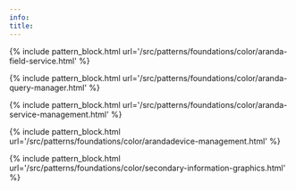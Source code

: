 ```yaml
---
info: 
title:
---
```


{% include pattern_block.html url='/src/patterns/foundations/color/aranda-field-service.html' %}

{% include pattern_block.html url='/src/patterns/foundations/color/aranda-query-manager.html' %}

{% include pattern_block.html url='/src/patterns/foundations/color/aranda-service-management.html' %}

{% include pattern_block.html url='/src/patterns/foundations/color/arandadevice-management.html' %}

{% include pattern_block.html url='/src/patterns/foundations/color/secondary-information-graphics.html' %}
